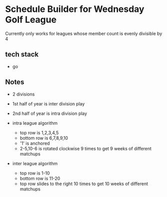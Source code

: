# Schedule Builder for Wednesday Golf League

Currently only works for leagues whose member count is evenly divisible by 4

## tech stack

- go

## Notes

- 2 divisions
- 1st half of year is inter division play
- 2nd half of year is intra division play

- intra league algorithm
  - top row is    1,2,3,4,5
  - bottom row is 6,7,8,9,10
  - '1' is anchored
  - 2-5,10-6 is rotated clockwise 9 times to get 9 weeks of different matchups
- inter league algorithm
  - top row is     1-10
  - bottom row is 11-20
  - top row slides to the right 10 times to get 10 weeks of different matchups


